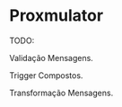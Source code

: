 ﻿Proxmulator
===========


TODO:

Validação Mensagens.

Trigger Compostos.

Transformação Mensagens.